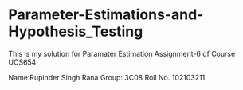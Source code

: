 # Parameter-Estimations-and-Hypothesis_Testing

This is my solution for Paramater Estimation Assignment-6 of Course UCS654

Name:Rupinder Singh Rana Group: 3C08 Roll No. 102103211

